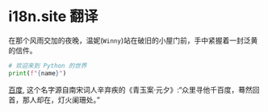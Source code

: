 # i18n.site 翻译

在那个风雨交加的夜晚，温妮(`Winny`)站在破旧的小屋门前，手中紧握着一封泛黄的信件。

```python
# 欢迎来到 Python 的世界
print(f"{name}")
```

<a class="A" href="https://baidu.com">百度</a>, 这个名字源自南宋词人辛弃疾的《青玉案·元夕》:“众里寻他千百度，蓦然回首，那人却在，灯火阑珊处。”
